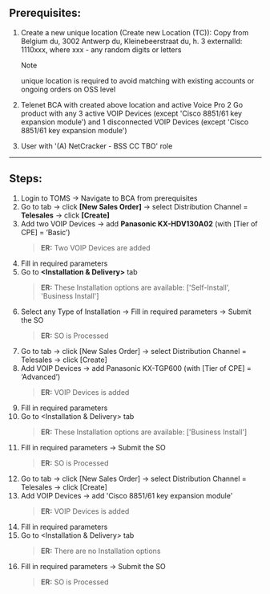 ## Prerequisites:

1. Create a new unique location (Create new Location (TC)): Copy from Belgium du, 3002 Antwerp du, Kleinebeerstraat du, h. 3
externalId: 1110xxx, where xxx - any random digits or letters
    >[!NOTE] 
    > unique location is required to avoid matching with existing accounts or ongoing orders on OSS level
1. Telenet BCA with created above location and active Voice Pro 2 Go product with any 3 active VOIP Devices (except 'Cisco 8851/61 key expansion module') and 1 disconnected VOIP Devices (except 'Cisco 8851/61 key expansion module')

1. User with '(A) NetCracker - BSS CC TBO' role
---

## Steps:

1. Login to TOMS -> Navigate to BCA from prerequisites
1. Go to <Order Entry> tab → click **[New Sales Order]** → select Distribution Channel = **Telesales** → click **[Create]**
1. Add two VOIP Devices -> add **Panasonic KX-HDV130A02** (with [Tier of CPE] = ‘Basic’)
    >**ER:** Two VOIP Devices are added
1. Fill in required parameters
1. Go to **<Installation & Delivery>** tab
    >**ER:** These Installation options are available: ['Self-Install', 'Business Install']
1. Select any Type of Installation -> Fill in required parameters -> Submit the SO
    >**ER:** SO is Processed
1. Go to <Order Entry> tab → click [New Sales Order] → select Distribution Channel = Telesales → click [Create]
1. Add VOIP Devices -> add Panasonic KX-TGP600 (with [Tier of CPE] = ‘Advanced’)
    >**ER:** VOIP Devices is added
1. Fill in required parameters
1. Go to <Installation & Delivery> tab
    >**ER:** These Installation options are available: ['Business Install']
1. Fill in required parameters -> Submit the SO
    >**ER:** SO is Processed
1. Go to <Order Entry> tab → click [New Sales Order] → select Distribution Channel = Telesales → click [Create]
1. Add VOIP Devices -> add 'Cisco 8851/61 key expansion module'
    >**ER:** VOIP Devices is added
1. Fill in required parameters
1. Go to <Installation & Delivery> tab
    >**ER:** There are no Installation options
1. Fill in required parameters -> Submit the SO
    >**ER:** SO is Processed